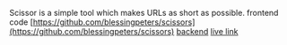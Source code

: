Scissor is a simple tool which makes URLs as short as possible.
frontend code [https://github.com/blessingpeters/scissors](https://github.com/blessingpeters/scissors)
[backend](https://github.com/edahmitchel/cherubin-url-shortner)
[live link](https://scissors-bp.vercel.app/)
